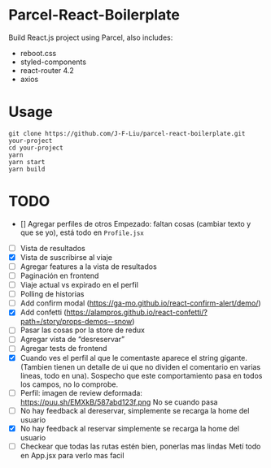 # Parcel-React-Boilerplate

Build React.js project using Parcel, also includes:

- reboot.css
- styled-components
- react-router 4.2
- axios

# Usage

```
git clone https://github.com/J-F-Liu/parcel-react-boilerplate.git your-project
cd your-project
yarn
yarn start
yarn build
```

# TODO

- [\] Agregar perfiles de otros
  Empezado: faltan cosas (cambiar texto y que se yo), está todo en `Profile.jsx`
- [ ] Vista de resultados
- [x] Vista de suscribirse al viaje
- [ ] Agregar features a la vista de resultados
- [ ] Paginación en frontend
- [ ] Viaje actual vs expirado en el perfil
- [ ] Polling de historias
- [ ] Add confirm modal (https://ga-mo.github.io/react-confirm-alert/demo/)
- [x] Add confetti (https://alampros.github.io/react-confetti/?path=/story/props-demos--snow)
- [ ] Pasar las cosas por la store de redux
- [ ] Agregar vista de “desreservar”
- [ ] Agregar tests de frontend
- [x] Cuando ves el perfil al que le comentaste aparece el string gigante. (Tambien tienen un detalle de ui que no dividen el comentario en varias lineas, todo en una). Sospecho que este comportamiento pasa en todos los campos, no lo comprobe.
- [ ] Perfil: imagen de review deformada: https://puu.sh/EMXkB/587abd123f.png
      No se cuando pasa
- [ ] No hay feedback al dereservar, simplemente se recarga la home del usuario
- [x] No hay feedback al reservar simplemente se recarga la home del usuario
- [ ] Checkear que todas las rutas estén bien, ponerlas mas lindas
      Metí todo en App.jsx para verlo mas facil
